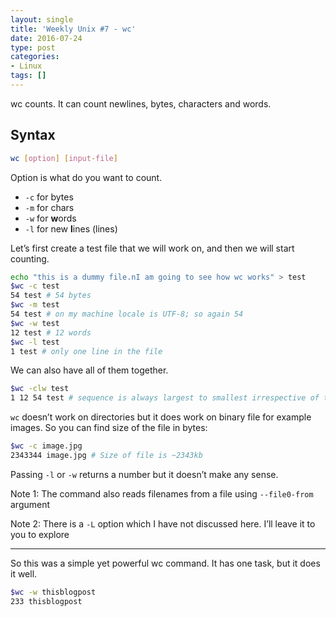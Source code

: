 ```yaml
---
layout: single
title: 'Weekly Unix #7 - wc'
date: 2016-07-24
type: post
categories:
- Linux
tags: []
---
```

wc counts. It can count newlines, bytes, characters and words.

## Syntax
```bash
wc [option] [input-file]
```
Option is what do you want to count.
- `-c` for bytes
- `-m` for chars
- `-w` for **w**ords
- `-l` for new **l**ines (lines)


Let’s first create a test file that we will work on, and then we will start counting.

```bash
echo "this is a dummy file.nI am going to see how wc works" > test
$wc -c test
54 test # 54 bytes
$wc -m test
54 test # on my machine locale is UTF-8; so again 54
$wc -w test
12 test # 12 words
$wc -l test
1 test # only one line in the file
```
We can also have all of them together.
```bash
$wc -clw test
1 12 54 test # sequence is always largest to smallest irrespective of the arguments
```

`wc` doesn’t work on directories but it does work on binary file for example images.
So you can find size of the file in bytes:
```bash
$wc -c image.jpg
2343344 image.jpg # Size of file is ~2343kb
```
Passing `-l` or `-w` returns a number but it doesn’t make any sense.

Note 1: The command also reads filenames from a file using `--file0-from` argument

Note 2: There is a `-L` option which I have not discussed here. I’ll leave it to you to explore

---
So this was a simple yet powerful wc command. It has one task, but it does it well.

```bash
$wc -w thisblogpost
233 thisblogpost
```

